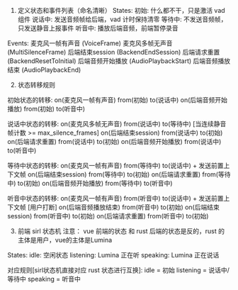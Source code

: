 1. 定义状态和事件列表（命名清晰）
States: 
    初始: 什么都不干，只是激活 vad 组件
    说话中: 发送音频帧给后端，vad 计时保持清零
    等待中: 不发送音频帧，只发送静音上报事件
    听音中: 播放后端音频，前端暂停录音

Events: 
    麦克风一帧有声音 (VoiceFrame)
    麦克风多帧无声音 (MultiSilenceFrame)
    后端结束session (BackendEndSession)
    后端请求重置 (BackendResetToInitial)
    后端音频开始播放 (AudioPlaybackStart)
    后端音频播放结束 (AudioPlaybackEnd)

2. 状态转移规则

初始状态的转移:
    on(麦克风一帧有声音) from(初始) to(说话中)
    on(后端音频开始播放) from(初始) to(听音中)

说话中状态的转移:
    on(麦克风多帧无声音) from(说话中) to(等待中) [当连续静音帧计数 >= max_silence_frames]
    on(后端结束session) from(说话中) to(初始)  
    on(后端请求重置) from(说话中) to(初始)
    on(后端音频开始播放) from(说话中) to(听音中) 

等待中状态的转移:
    on(麦克风一帧有声音) from(等待中) to(说话中) + 发送前置上下文帧
    on(后端结束session) from(等待中) to(初始)
    on(后端请求重置) from(等待中) to(初始)
    on(后端音频开始播放) from(等待中) to(听音中)

听音中状态的转移:
    on(麦克风一帧有声音) from(听音中) to(说话中) + 发送前置上下文帧    [用户打断]
    on(后端音频播放结束) from(听音中) to(初始)
    on(后端结束session) from(听音中) to(初始)
    on(后端请求重置) from(听音中) to(初始)

3. 前端 sirl 状态机
注意：
    vue 前端的状态 和 rust 后端的状态是反的，rust 的主体是用户，vue的主体是Lumina


States:
    idle: 空闲状态
    listening: Lumina 正在听
    speaking: Lumina 正在说话

对应规则[sirl状态机直接对应 rust 状态进行互换]:
    idle = 初始
    listening = 说话中/等待中
    speaking = 听音中

    







